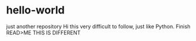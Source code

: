# hello-world
just another repository
Hi this very difficult to follow, just like Python.
Finish READ>ME
THIS IS DIFFERENT

